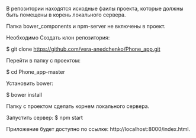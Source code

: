 В репозитории находятся искодные фаилы проекта, которые должны быть помещены в корень локального сервера.

Папка bower_components и npm-server не включены в проект.

Необходимо Создать клон репозитория:

$ git clone https://github.com/vera-anedchenko/Phone_app.git

Перейти в папку с проектом:

$ cd Phone_app-master

Установить bower:

$ bower install

Папку с проектом сделать корнем локального сервера.

Запустить сервер: 
$ npm start

Приложение будет доступно по ссылке:
http://localhost:8000/index.html.
